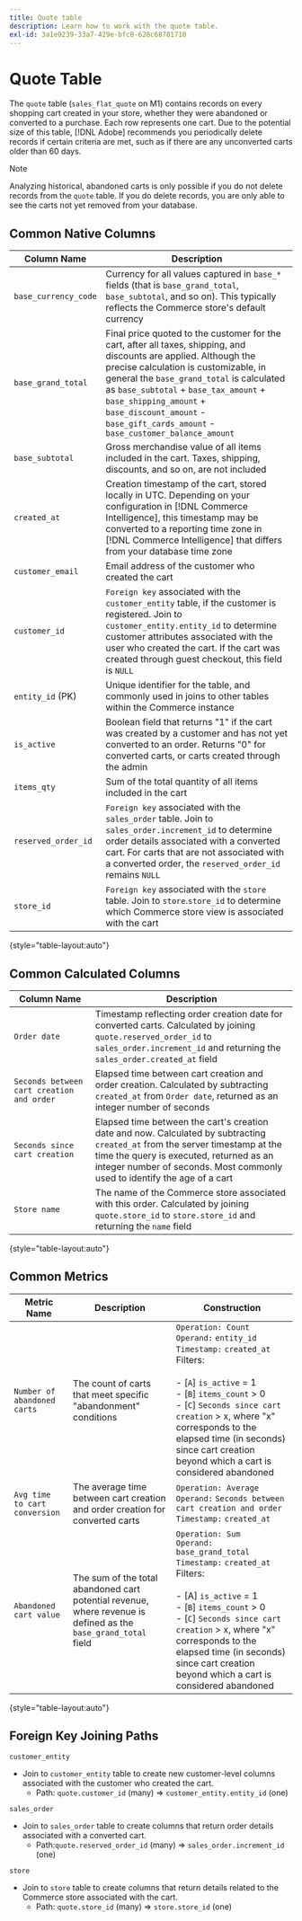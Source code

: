 ```yaml
---
title: Quote table
description: Learn how to work with the quote table.
exl-id: 3a1e9239-33a7-429e-bfc8-628c68701710
---
```

# Quote Table

The `quote` table (`sales_flat_quote` on M1) contains records on every shopping cart created in your store, whether they were abandoned or converted to a purchase. Each row represents one cart. Due to the potential size of this table, [!DNL Adobe] recommends you periodically delete records if certain criteria are met, such as if there are any unconverted carts older than 60 days.

>[!NOTE]
>
>Analyzing historical, abandoned carts is only possible if you do not delete records from the `quote` table. If you do delete records, you are only able to see the carts not yet removed from your database.

## Common Native Columns

|**Column Name**|**Description**|
|---|---|
|`base_currency_code`|Currency for all values captured in `base_*` fields (that is `base_grand_total`, `base_subtotal`, and so on). This typically reflects the Commerce store's default currency|
|`base_grand_total`|Final price quoted to the customer for the cart, after all taxes, shipping, and discounts are applied. Although the precise calculation is customizable, in general the `base_grand_total` is calculated as `base_subtotal` + `base_tax_amount` + `base_shipping_amount` + `base_discount_amount` - `base_gift_cards_amount` - `base_customer_balance_amount`|
|`base_subtotal`|Gross merchandise value of all items included in the cart. Taxes, shipping, discounts, and so on, are not included|
|`created_at`|Creation timestamp of the cart, stored locally in UTC. Depending on your configuration in [!DNL Commerce Intelligence], this timestamp may be converted to a reporting time zone in [!DNL Commerce Intelligence] that differs from your database time zone|
|`customer_email`|Email address of the customer who created the cart|
|`customer_id`|`Foreign key` associated with the `customer_entity` table, if the customer is registered. Join to `customer_entity.entity_id` to determine customer attributes associated with the user who created the cart. If the cart was created through guest checkout, this field is `NULL`|
|`entity_id` (PK)|Unique identifier for the table, and commonly used in joins to other tables within the Commerce instance|
|`is_active`|Boolean field that returns "1" if the cart was created by a customer and has not yet converted to an order. Returns "0" for converted carts, or carts created through the admin|
|`items_qty`|Sum of the total quantity of all items included in the cart|
|`reserved_order_id`|`Foreign key` associated with the `sales_order` table. Join to `sales_order.increment_id` to determine order details associated with a converted cart. For carts that are not associated with a converted order, the `reserved_order_id` remains `NULL`|
|`store_id`|`Foreign key` associated with the `store` table. Join to `store`.`store_id` to determine which Commerce store view is associated with the cart|

{style="table-layout:auto"}

## Common Calculated Columns

|**Column Name**|**Description**|
|---|---|
|`Order date`|Timestamp reflecting order creation date for converted carts. Calculated by joining `quote.reserved_order_id` to `sales_order.increment_id` and returning the `sales_order.created_at` field |
|`Seconds between cart creation and order`|Elapsed time between cart creation and order creation. Calculated by subtracting `created_at` from `Order date`, returned as an integer number of seconds|
|`Seconds since cart creation`|Elapsed time between the cart's creation date and now. Calculated by subtracting `created_at` from the server timestamp at the time the query is executed, returned as an integer number of seconds. Most commonly used to identify the age of a cart|
|`Store name`|The name of the Commerce store associated with this order. Calculated by joining `quote.store_id` to `store.store_id` and returning the `name` field|

{style="table-layout:auto"}

## Common Metrics

|**Metric Name**|**Description**|**Construction**|
|---|---|---|
|`Number of abandoned carts`|The count of carts that meet specific "abandonment" conditions|`Operation: Count`<br/>`Operand:` `entity_id`<br/>`Timestamp:` `created_at`<br/>Filters:<br><br>- \[`A`\] `is_active` = 1<br>- \[`B`\] `items_count` > 0<br>- \[`C`\] `Seconds since cart creation` > x, where "x" corresponds to the elapsed time (in seconds) since cart creation beyond which a cart is considered abandoned|
|`Avg time to cart conversion`|The average time between cart creation and order creation for converted carts|`Operation: Average`<br>`Operand:` `Seconds between cart creation and order`<br>`Timestamp:` `created_at`|
|`Abandoned cart value`|The sum of the total abandoned cart potential revenue, where revenue is defined as the `base_grand_total` field|`Operation: Sum`<br>`Operand:` `base_grand_total`<br>`Timestamp:` `created_at`<br>Filters:<br><br>- \[A\] `is_active` = 1<br>- \[`B`\] `items_count` > 0<br>- \[`C`\] `Seconds since cart creation` > x, where "x" corresponds to the elapsed time (in seconds) since cart creation beyond which a cart is considered abandoned|

{style="table-layout:auto"}

## Foreign Key Joining Paths

`customer_entity`

*  Join to `customer_entity` table to create new customer-level columns associated with the customer who created the cart.
   *  Path: `quote.customer_id` (many) => `customer_entity.entity_id` (one)

`sales_order`

*  Join to `sales_order` table to create columns that return order details associated with a converted cart.
   *  Path:`quote.reserved_order_id` (many) => `sales_order.increment_id` (one)

`store`

*  Join to `store` table to create columns that return details related to the Commerce store associated with the cart.
   *  Path: `quote.store_id` (many) => `store.store_id` (one)
